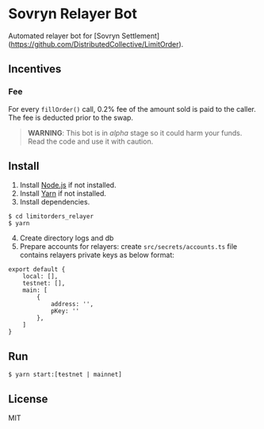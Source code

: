 # Sovryn Relayer Bot

Automated relayer bot for [Sovryn Settlement] (https://github.com/DistributedCollective/LimitOrder).

## Incentives
 
### Fee
For every `fillOrder()` call, 0.2% fee of the amount sold is paid to the caller. The fee is deducted prior to the swap.


> **WARNING**: This bot is in *alpha* stage so it could harm your funds. Read the code and use it with caution.


## Install
1. Install [Node.js](https://nodejs.org/en/download/) if not installed.
2. Install [Yarn](https://classic.yarnpkg.com/en/docs/install/#windows-stable) if not installed.
3. Install dependencies.
```shell script
$ cd limitorders_relayer
$ yarn
```
4. Create directory logs and db
5. Prepare accounts for relayers: create `src/secrets/accounts.ts` file contains relayers private keys as below format:
```
export default {
    local: [],
    testnet: [],
    main: [
        {
            address: '',
            pKey: ''
        },
    ]
}
```

## Run
```shell script
$ yarn start:[ŧestnet | mainnet]
```

## License
MIT
